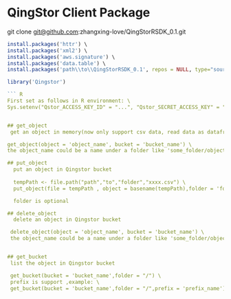 # QingStor Client Package

git clone git@github.com:zhangxing-love/QingStorRSDK_0.1.git

``` R
install.packages('httr') \
install.packages('xml2') \
install.packages('aws.signature') \
install.packages('data.table') \
install.packages('path\\to\\QingStorRSDK_0.1', repos = NULL, type="source") \

library('Qingstor')

``` R
First set as follows in R environment: \
Sys.setenv("Qstor_ACCESS_KEY_ID" = "...", "Qstor_SECRET_ACCESS_KEY" = "...", "Qstor_DEFAULT_REGION" = "pek3a")


## get_object
 get an object in memory(now only support csv data, read data as dataframe)

get_object(object = 'object_name', bucket = 'bucket_name') \
the object_name could be a name under a folder like 'some_folder/object_name'

## put_object
  put an object in Qingstor bucket
  
  tempPath <- file.path("path","to","folder","xxxx.csv") \
  put_object(file = tempPath , object = basename(tempPath),folder = 'folder_name', bucket = 'bucket_name') \

  folder is optional

## delete_object
  delete an object in Qingstor bucket 

 delete_object(object = 'object_name', bucket = 'bucket_name') \ 
 the object_name could be a name under a folder like 'some_folder/object_name'


## get_bucket
 list the object in Qingstor bucket

 get_bucket(bucket = 'bucket_name',folder = "/") \
 prefix is support ,example: \
 get_bucket(bucket = 'bucket_name',folder = "/",prefix = 'prefix_name')
